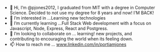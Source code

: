 - 👋 Hi, I’m @pjones2012, I graduated from MIT with a degree in Computer Science. Decided to not use my degree for 8 years and now! I'M BACK!
- 👀 I’m interested in ...Learning new technologies
- 🌱 I’m currently learning ...Full Stack Web development with a focus on Javascript, Node, Express, React and Postgress. 
- 💞️ I’m looking to collaborate on ... learning! new projects, and contributing to encouraging the world when its feeling down. 
- 📫 How to reach me ... www.linkedin.com/in/portiamjones

<!---
pjones2012/pjones2012 is a ✨ special ✨ repository because its `README.md` (this file) appears on your GitHub profile.
You can click the Preview link to take a look at your changes.
--->
